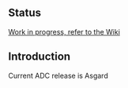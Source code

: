 ## Status
[Work in progress, refer to the Wiki](https://github.com/BasicAirData/AirDataComputer/wiki)

## Introduction
Current ADC release is Asgard
